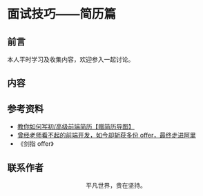 # 面试技巧——简历篇

## 前言

本人平时学习及收集内容，欢迎参入一起讨论。

## 内容

## 参考资料

- [教你如何写初/高级前端简历【赠简历导图】](https://juejin.im/post/5e91a0a4518825739837bf84)
- [曾经老师看不起的前端开发，如今却斩获多份 offer，最终走进阿里](https://mp.weixin.qq.com/s/V1Z1snOStcxeeLqXaXRLbw)
- 《剑指 offer》

## 联系作者

<div align="center">
    <p>
        平凡世界，贵在坚持。
    </p>
    <img :src="$withBase('/about/contact.png')" />
</div>
